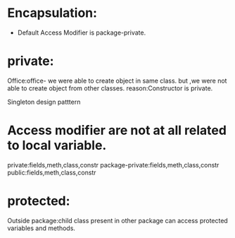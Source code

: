 # Encapsulation: 
* Default Access Modifier is package-private.

# private:
Office:office- we were able to create object in same class.
but ,we were not able to create object from other classes.
reason:Constructor is private.

Singleton design patttern 

# Access modifier are not at all related to local variable.
private:fields,meth,class,constr
package-private:fields,meth,class,constr
public:fields,meth,class,constr

# protected:
Outside package:child class present in other package can access protected variables and methods.

